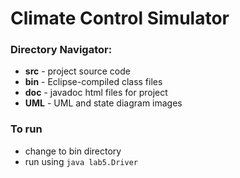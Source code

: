 # Climate Control Simulator 
### Directory Navigator:

 * __src__ - project source code
 * __bin__ - Eclipse-compiled class files
 * __doc__ - javadoc html files for project
 * __UML__ - UML and state diagram images

### To run

 * change to bin directory
 * run using <code>java lab5.Driver</code>
